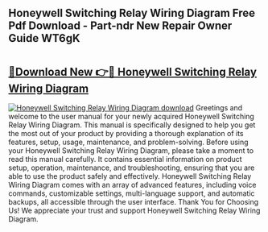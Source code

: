 ## Honeywell Switching Relay Wiring Diagram Free Pdf Download - Part-ndr New Repair Owner Guide WT6gK

# <h2><a href="http://dft4w4.blite.top/?on=Honeywell+Switching+Relay+Wiring+Diagram">🔗Download New 👉🔴 Honeywell Switching Relay Wiring Diagram</a></h2>

[![Honeywell Switching Relay Wiring Diagram download](https://i.imgur.com/lujVjoI.png)](http://dft4w4.blite.top/?on=Honeywell+Switching+Relay+Wiring+Diagram)
Greetings and welcome to the user manual for your newly acquired Honeywell Switching Relay Wiring Diagram. This manual is specifically designed to help you get the most out of your product by providing a thorough explanation of its features, setup, usage, maintenance, and problem-solving. Before using your Honeywell Switching Relay Wiring Diagram, please take a moment to read this manual carefully. It contains essential information on product setup, operation, maintenance, and troubleshooting, ensuring that you are able to use the product safely and effectively. Honeywell Switching Relay Wiring Diagram comes with an array of advanced features, including voice commands, customizable settings, multi-language support, and automatic backups, all accessible through the user interface. Thank You for Choosing Us! We appreciate your trust and support Honeywell Switching Relay Wiring Diagram.
